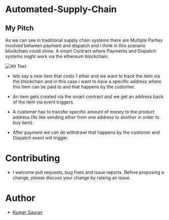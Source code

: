 # Automated-Supply-Chain

## My Pitch
As we can see in traditional supply chain systems there are Multiple Parties involved between payment and dispatch and i think in this scenario blockchain could shine.
A smart Contract where Payments and Dispatch systems might work via the ethereum blockchain.


![Alt Text](https://user-images.githubusercontent.com/42605321/91707142-09800880-eb9d-11ea-9336-0452685f9903.png)

- lets say a new item that costs 1 ether and we want to track the item via the blockchain and in this case i want to have a specific address where this item can be paid to and that happens by the customer.

- An item gets created via the smart contract and we get an address back of the item via event triggers.
- A customer has to transfer specific amount of money to the product address.(Its like sending ether from one address to another in order to buy  item).
- After payment we can do withdrawl that happens by the customer and Dispatch event will trigger.



# Contributing

- I welcome pull requests, bug fixes and issue reports. Before proposing a change, please discuss your change by raising an issue.

# Author
- [Kumar Gaurav](https://www.linkedin.com/in/arkhaminferno/)
